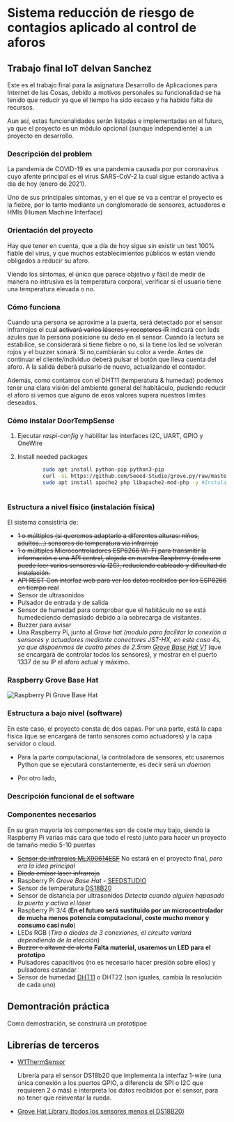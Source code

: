 
# Sistema reducción de riesgo de contagios aplicado al control de aforos

## Trabajo final IoT deIvan Sanchez

 Este es el trabajo final para la asignatura Desarrollo de Aplicaciones para Internet de las Cosas, debido a motivos personales su funcionalidad se ha tenido que reducir ya que el tiempo ha sido escaso  y ha habido falta de recursos.

 Aun así, estas funcionalidades serán listadas e implementadas en  el futuro, ya que el proyecto es un módulo opcional (aunque independiente) a un proyecto en desarrollo.


### Descripción del problem

La pandemia de COVID-19 es una pandemia causada por por coronavirus cuyo afente principal es el virus SARS-CoV-2 la cual sigue estando activa a día de hoy (enero de 2021).

Uno de sus principales síntomas, y  en el que se va a centrar el proyecto es la fiebre, por lo tanto mediante un conglomerado de sensores, actuadores e HMIs (Human Machine Interface)

### Orientación del proyecto

Hay que tener en cuenta, que a día de hoy sigue sin existir un test 100% fiable del virus, y que muchos establecimientos públicos w están viendo obligados a reducir su aforo.

Viendo los síntomas, el único que parece objetivo y fácil de medir de manera no intrusiva es la temperatura corporal, verificar si el usuario tiene una temperatura elevada o no.

### Cómo funciona

Cuando una persona se aproxime a la puerta, será detectado  por el sensor infrarrojos  el cual ~~activará varios láseres y receptores IR~~  indicará con leds azules que la  persona  posicione su dedo en el sensor. Cuando la lectura se estabilice,  se considerará si tiene fiebre o no,  si la  tiene los  led  se  volverán rojos y el  buzzer sonará. Si no,cambiarán su color a verde. Antes de continuar el cliente/individuo  deberá pulsar el botón  que lleva  cuenta del aforo. A la salida deberá pulsarlo de nuevo,  actualizando el contador.

Además, como contamos con el DHT11 (temperatura & humedad) podemos tener una  clara visión del ambiente general del habitáculo,  pudiendo reducir el aforo si vemos que alguno de esos valores supera nuestros limites deseados.

### Cómo instalar DoorTempSense

1. Ejecutar *raspi-config* y habilitar las interfaces I2C, UART, GPIO y OneWire

2. Install needed packages

    ```bash
            sudo apt install python-pip python3-pip
            curl -sL https://github.com/Seeed-Studio/grove.py/raw/master/install.sh | sudo bash -s
            sudo apt install apache2 php libapache2-mod-php -y #Instalamos Apache y PHP para la interfaz web.+
            
    ```

### Estructura a nivel físico (instalación física)

El sistema consistiría de:

* ~~1 o múltiples (si queremos adaptarlo a  diferentes alturas: niños, adultos...) sensores de temperatura via infrarrojo~~
* ~~1 o múltiples Microcontroladores ESP8266 Wi-Fi para transmitir la información a una API central, alojada en nuestra Raspberry (cada uno puede leer varios sensores via I2C), reduciendo cableado y dificultad de instalación.~~
* ~~API REST Con interfaz web  para ver los datos recibidos por los ESP8266 en tiempo real~~
* Sensor  de  ultrasonidos
* Pulsador de entrada y de salida
* Sensor de humedad para comprobar que el habitáculo no  se está humedeciendo demasiado debido a la sobrecarga de visitantes.
* Buzzer para avisar
* Una Raspberry Pi, junto al *Grove hat (modulo para facilitar la conexión a sensores y actuadores mediante conectores JST-HX, en este caso 4s, ya que  dispoenmos  de cuatro pines de 2.5mm  [Grove Base Hat V1](https://wiki.seeedstudio.com/Grove_Base_Hat_for_Raspberry_Pi)* (que se encargará de controlar todos los sensores), y mostrar en el puerto  1337 de su IP  el aforo actual y máximo.

### Raspberry Grove Base Hat

![Raspberry Pi Grove Base Hat](https://files.seeedstudio.com/wiki/Grove_Base_Hat_for_Raspberry_Pi/img/main.jpg)

### Estructura a bajo nivel (software)

En este caso, el proyecto consta de dos capas. Por una parte, está la capa física  (que se encargará de tanto sensores  como actuadores) y la capa servidor o cloud.

* Para la parte computacional, la controladora de sensores, etc usaremos Python que se ejecutará constantemente, es decir será un *daemon*

* Por otro lado, 

### Descripción funcional  de el software

### Componentes necesarios

En su gran mayoría los componentes son de coste muy bajo, siendo la Raspberry Pi varias más cara que todo el resto junto para hacer  un   proyecto de tamaño medio  5-10 puertas

* [~~Sensor de infrarojos MLX90614ESF~~](https://www.mouser.es/datasheet/2/734/MLX90614-Datasheet-Melexis-953298.pdf) No estará en el proyecto final, *pero era la idea principal*
* ~~Diodo emisor laser infrarrojo~~
* Raspberry Pi *Grove Base Hat* - [SEEDSTUDIO](https://wiki.seeedstudio.com/Grove_Base_Hat_for_Raspberry_Pi/#:~:text=The%20Grove%20Base%20Hat%20for%20Raspberry%20Pi%20provide%20Digital%2FAnalog,Hat%20for%20Raspberry%20Pi%20now.)
* Sensor de temperatura [DS18B20](https://www.mouser.es/datasheet/2/256/DS18B20-370043.pdf)
* Sensor de distancia por ultrasonidos *Detecta cuando alguien  hapasado la puerta y activa el láser*
* Raspberry Pi 3/4 (**En el futuro será sustituido por un microcontrolador de mucha menos potencia computacional, coste mucho menor y consumo casi nulo**)
* LEDs RGB (*Tira o diodos de 3 conexiones, el circuito variará dependiendo de la elección*)
* ~~Buzzer o altavoz de alerta~~ **Falta material, usaremos un LED para el prototipo**
* Pulsadores capacitivos (no es necesario hacer presión sobre ellos) y pulsadores estandar.
* Sensor de humedad [DHT11](https://www.alldatasheet.com/datasheet-pdf/pdf/1132088/ETC2/DHT11.html) o DHT22 (son iguales, cambia la resolución de cada uno)

## Demontración práctica

Como demostración, se construirá un prototipoe

## Librerías de  terceros

* [W1ThermSensor](https://pypi.org/project/w1thermsensor/)

    Librería para el sensor DS18b20 que implementa la interfaz 1-wire (una única conexión a los puertos GPIO, a diferencia  de SPI o I2C que requieren 2 o más)  e interpreta los datos recibidos por el sensor, para no tener que reinventar la rueda.

* [Grove Hat Library (todos los sensores menos el DS18B20)](https://github.com/Seeed-Studio/grove.py)
